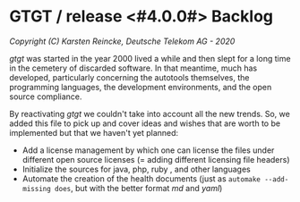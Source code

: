 # GTGT / release <#4.0.0#> Backlog

*Copyright (C) Karsten Reincke, Deutsche Telekom AG - 2020*

*gtgt* was started in the year 2000 lived a while and then slept for a long time in the cemetery of discarded software. In that meantime, much has developed, particularly concerning the autotools themselves, the programming languages, the development environments, and the open source compliance.

By reactivating *gtgt* we couldn't take into account all the new trends. So, we added this file to pick up and cover ideas and wishes that are worth to be implemented but that we haven't yet planned:

* Add a license management by which one can license the files under different open source licenses (= adding different licensing file headers)
* Initialize the sources for java, php, ruby , and other languages
* Automate the creation of the health documents (just as ``automake --add-missing does``, but with the better format *md* and *yaml*)
